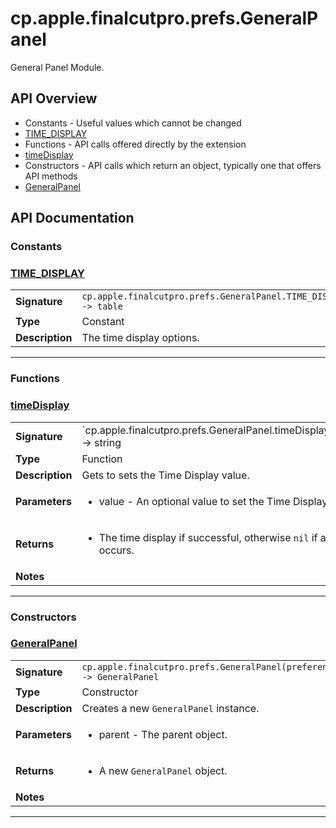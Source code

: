 # cp.apple.finalcutpro.prefs.GeneralPanel

General Panel Module.

## API Overview
* Constants - Useful values which cannot be changed
 * [TIME_DISPLAY](#time_display)
* Functions - API calls offered directly by the extension
 * [timeDisplay](#timedisplay)
* Constructors - API calls which return an object, typically one that offers API methods
 * [GeneralPanel](#generalpanel)

## API Documentation

### Constants


### [TIME_DISPLAY](#time_display)

|                                             |                                                                                     |
| --------------------------------------------|-------------------------------------------------------------------------------------|
| **Signature**                               | `cp.apple.finalcutpro.prefs.GeneralPanel.TIME_DISPLAY -> table`                                                                    |
| **Type**                                    | Constant                                                                     |
| **Description**                             | The time display options.                                                                     |

---
### Functions


### [timeDisplay](#timedisplay)

|                                             |                                                                                     |
| --------------------------------------------|-------------------------------------------------------------------------------------|
| **Signature**                               | `cp.apple.finalcutpro.prefs.GeneralPanel.timeDisplay([value]) -> string | nil`                                                                    |
| **Type**                                    | Function                                                                     |
| **Description**                             | Gets to sets the Time Display value.                                                                     |
| **Parameters**                              | <ul><li>value - An optional value to set the Time Display.</li></ul> |
| **Returns**                                 | <ul><li>The time display if successful, otherwise `nil` if an error occurs.</li></ul>          |
| **Notes**                                   | <ul></ul>                |

---
### Constructors


### [GeneralPanel](#generalpanel)

|                                             |                                                                                     |
| --------------------------------------------|-------------------------------------------------------------------------------------|
| **Signature**                               | `cp.apple.finalcutpro.prefs.GeneralPanel(preferencesDialog) -> GeneralPanel`                                                                    |
| **Type**                                    | Constructor                                                                     |
| **Description**                             | Creates a new `GeneralPanel` instance.                                                                     |
| **Parameters**                              | <ul><li>parent - The parent object.</li></ul> |
| **Returns**                                 | <ul><li>A new `GeneralPanel` object.</li></ul>          |
| **Notes**                                   | <ul></ul>                |

---
